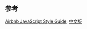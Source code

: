 参考
----

[Airbnb JavaScript Style Guide](https://github.com/airbnb/javascript), [中文版](https://github.com/sivan/javascript-style-guide/blob/master/es5/README.md)





